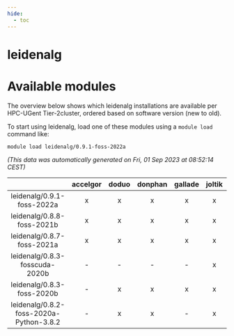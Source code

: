 ```yaml
---
hide:
  - toc
---
```


leidenalg
=========

# Available modules


The overview below shows which leidenalg installations are available per HPC-UGent Tier-2cluster, ordered based on software version (new to old).

To start using leidenalg, load one of these modules using a `module load` command like:

```shell
module load leidenalg/0.9.1-foss-2022a
```

*(This data was automatically generated on Fri, 01 Sep 2023 at 08:52:14 CEST)*  

| |accelgor|doduo|donphan|gallade|joltik|skitty|swalot|victini|
| :---: | :---: | :---: | :---: | :---: | :---: | :---: | :---: | :---: |
|leidenalg/0.9.1-foss-2022a|x|x|x|x|x|x|x|x|
|leidenalg/0.8.8-foss-2021b|x|x|x|x|x|x|x|x|
|leidenalg/0.8.7-foss-2021a|x|x|x|x|x|x|x|x|
|leidenalg/0.8.3-fosscuda-2020b|-|-|-|-|x|-|-|-|
|leidenalg/0.8.3-foss-2020b|-|x|x|x|x|x|x|x|
|leidenalg/0.8.2-foss-2020a-Python-3.8.2|-|x|x|-|x|x|x|x|

